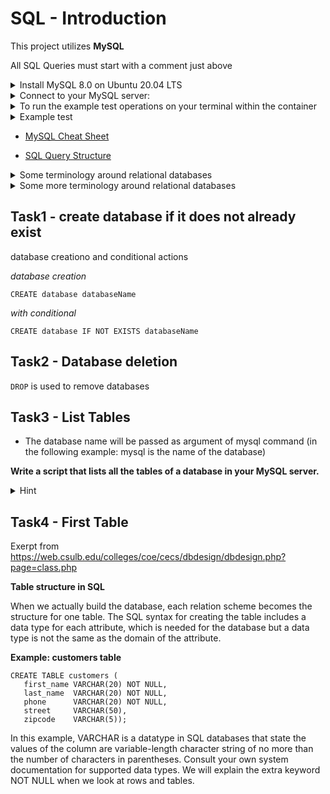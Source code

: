 # SQL - Introduction

This project utilizes **MySQL**

All SQL Queries must start with a comment just above

<details>
    <summary>
        Install MySQL 8.0 on Ubuntu 20.04 LTS
    </summary>
    <code>
        $ sudo apt update<br>
        $ sudo apt install mysql-server<br>
        ...<br>
        $ mysql --version<br>
        mysql  Ver 8.0.25-0ubuntu0.20.04.1 for Linux on x86_64 ((Ubuntu))<br>
        $<br>
    </code>
</details>

<details>
    <summary>
        Connect to your MySQL server:
    </summary>
        <code>
$ sudo mysql <br>
Welcome to the MySQL monitor.  Commands end with ; or \g.<br>
Your MySQL connection id is 11<br>
Server version: 8.0.25-0ubuntu0.20.04.1 (Ubuntu)<br>

Copyright (c) 2000, 2021, Oracle and/or its affiliates.<br>

Oracle is a registered trademark of Oracle Corporation and/or its<br>
affiliates. Other names may be trademarks of their respective<br>
owners.<br>

Type 'help;' or '\h' for help. Type '\c' to clear the current input statement.<br>

mysql><br>
mysql> quit<br>
Bye<br>
$<br>
</code>
</details>

<details>
    <summary>
        To run the example test operations on your terminal within the container
    </summary>
    run
    <code>service mysql start</code>

your password will be "Database"
</details>

<details>
    <summary>
        Example test
    </summary>
    <code>cat 0-list_databases.sql | mysql -uroot -p</code>
</details>

* [MySQL Cheat Sheet](https://intellipaat.com/mediaFiles/2019/02/SQL-Commands-Cheat-Sheet.pdf?US)

* [SQL Query Structure](https://web.csulb.edu/colleges/coe/cecs/dbdesign/dbdesign.php?page=sql/queries.php)
</details>

<details>
    <summary>
        Some terminology around relational databases
    </summary>
One good thing about relational databases is that whether they’re PostgreSQL, MySQL, Oracle, or other, they’ve managed to be pretty consistent across brands. Therefore, not only are their versions of SQL pretty decently similar (at least for CRUD operations), but the terminology they’re using are mostly the same.<br>

Say you need to store users. To do that, you create a table that is called “users”.<br>

Your users have 3 pieces of information to store: their “id”, their “login”, and their “password”. Those are called columns, and they all have types, like integer for the “id”, varchar(32) for “login” (a string of variable length, but maximum 32), and char(32) (a string of exactly 32 characters, which is the case for all text encrypted with the md5 algorithm, for instance). The available types may vary heavily from one database “brand” to the other.<br>

Now, let’s add a user in the database with SQL:<br>
<code>INSERT INTO users (login, password) VALUES ('rudy','01234567890123456789012345678901');</code><br>
This adds a row in the table (sometimes also refered to as a record, or more rarely, a tuple).
</details>

<details>
    <summary>
        Some more terminology around relational databases
    </summary>
**Indexes**<br>
Say you want to get all of the comments that are attached to the post of ID 12:<br>

<code>SELECT * FROM comments WHERE post_id=12;</code><br>

If you have millions or billions of comments, having your database extract the comments that match this condition can be amazingly time-consuming. Therefore, you can add an index on the comments table, that applies to the post_id column. This will “precompute” every possible SELECT query with WHERE conditions on this column, which will update themselves every time you modify data, so that those calls are ready to respond very quickly.<br>

Let’s complicate things a bit, and say you want to optimize this query:<br>

<code>SELECT * FROM comments WHERE post_id=12 AND published=1;</code><br>

Your index on the post_id column might not help much on that query. However, for that query, you can absolutely define an index on multiple column (in this case, the columns post_id and published).

Setting indexes properly is a known quick win to improve performance of relational databases on queries that are performed very often and take a long time to respond (so-called slow queries). I can quote at least a dozen occurrences in my career where setting up an index properly boosted a database’s performance with minimal effort, the most notable of which allowed us to boost a data migration that was taking ~48 hours, to suddenly complete in about 3 hours.<br>

**Joins**<br>

You can join tables together that have relations between each other, so that you can operate on data across those tables. For instance, I want the titles of all posts that have published comments.<br>

You can join tables together that have relations between each other, so that you can operate on data across those tables. For instance, I want the titles of all posts that have published comments.<br>

<code>SELECT posts.title FROM posts JOIN comments ON posts.id = comments.post_id WHERE comments.published=1;</code><br>

(Note: each post on that query will appear as many times as it has comments, but let’s focus on the join for now.)<br>

Performance is dramatically better if you manage to get the database to do most of the work, as opposed to your application, because the database knows most about your data and how to handle it most efficiently. Joins are amazing wins for that, because the other way to get it done is to perform many separate SQL queries, and manipulate that data in your code, which is very inefficient.<br>

Note: you can join tables together across many relations. The largest join in my career was 7-fold, in a database at Apple that contained information about localization projects.<br>
</details>

## Task1 - create database if it does not already exist

database creationo and conditional actions

*database creation*

`CREATE database databaseName`

*with conditional*

`CREATE database IF NOT EXISTS databaseName`

## Task2 - Database deletion

`DROP` is used to remove databases

## Task3 - List Tables

* The database name will be passed as argument of mysql command (in the following example: mysql is the name of the database)

**Write a script that lists all the tables of a database in your MySQL server.**

<details>
    <summary>
        Hint
    </summary>
The reason you probably can't find the command to get it to take an input command is that it doesn't need you to give it one.
</details>


## Task4 - First Table

Exerpt from https://web.csulb.edu/colleges/coe/cecs/dbdesign/dbdesign.php?page=class.php

**Table structure in SQL**

When we actually build the database, each relation scheme becomes the structure for one table. The SQL syntax for creating the table includes a data type for each attribute, which is needed for the database but a data type is not the same as the domain of the attribute.

**Example: customers table**

    CREATE TABLE customers (
       first_name VARCHAR(20) NOT NULL,
       last_name  VARCHAR(20) NOT NULL,
       phone      VARCHAR(20) NOT NULL,
       street     VARCHAR(50),
       zipcode    VARCHAR(5));

In this example, VARCHAR is a datatype in SQL databases that state the values of the column are variable-length character string of no more than the number of characters in parentheses. Consult your own system documentation for supported data types. We will explain the extra keyword NOT NULL when we look at rows and tables.


